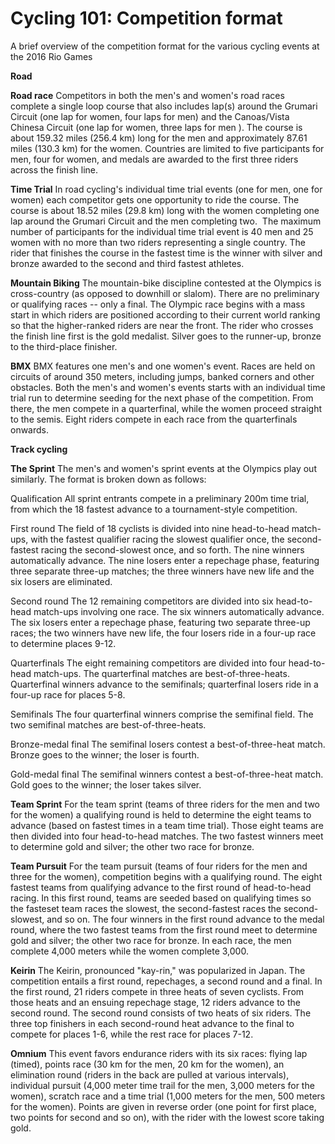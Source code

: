 Cycling 101: Competition format
===============================

A brief overview of the competition format for the various cycling events at the 2016 Rio Games

**Road**

**Road race**
Competitors in both the men's and women's road races complete a single loop course that also includes lap(s) around the Grumari Circuit (one lap for women, four laps for men) and the Canoas/Vista Chinesa Circuit (one lap for women, three laps for men ). The course is about 159.32 miles (256.4 km) long for the men and approximately 87.61 miles (130.3 km) for the women. Countries are limited to five participants for men, four for women, and medals are awarded to the first three riders across the finish line.

**Time Trial**
In road cycling's individual time trial events (one for men, one for women) each competitor gets one opportunity to ride the course. The course is about 18.52 miles (29.8 km) long with the women completing one lap around the Grumari Circuit and the men completing two.  The maximum number of participants for the individual time trial event is 40 men and 25 women with no more than two riders representing a single country. The rider that finishes the course in the fastest time is the winner with silver and bronze awarded to the second and third fastest athletes.

**Mountain Biking**
The mountain-bike discipline contested at the Olympics is cross-country (as opposed to downhill or slalom). There are no preliminary or qualifying races -- only a final. The Olympic race begins with a mass start in which riders are positioned according to their current world ranking so that the higher-ranked riders are near the front. The rider who crosses the finish line first is the gold medalist. Silver goes to the runner-up, bronze to the third-place finisher.

**BMX**
BMX features one men's and one women's event. Races are held on circuits of around 350 meters, including jumps, banked corners and other obstacles. Both the men's and women's events starts with an individual time trial run to determine seeding for the next phase of the competition. From there, the men compete in a quarterfinal, while the women proceed straight to the semis. Eight riders compete in each race from the quarterfinals onwards.

**Track cycling**

**The Sprint**
The men's and women's sprint events at the Olympics play out similarly. The format is broken down as follows:

Qualification
All sprint entrants compete in a preliminary 200m time trial, from which the 18 fastest advance to a tournament-style competition.

First round
The field of 18 cyclists is divided into nine head-to-head match-ups, with the fastest qualifier racing the slowest qualifier once, the second-fastest racing the second-slowest once, and so forth. The nine winners automatically advance. The nine losers enter a repechage phase, featuring three separate three-up matches; the three winners have new life and the six losers are eliminated.

Second round
The 12 remaining competitors are divided into six head-to-head match-ups involving one race. The six winners automatically advance. The six losers enter a repechage phase, featuring two separate three-up races; the two winners have new life, the four losers ride in a four-up race to determine places 9-12.

Quarterfinals
The eight remaining competitors are divided into four head-to-head match-ups. The quarterfinal matches are best-of-three-heats. Quarterfinal winners advance to the semifinals; quarterfinal losers ride in a four-up race for places 5-8.

Semifinals
The four quarterfinal winners comprise the semifinal field. The two semifinal matches are best-of-three-heats.

Bronze-medal final
The semifinal losers contest a best-of-three-heat match. Bronze goes to the winner; the loser is fourth.

Gold-medal final
The semifinal winners contest a best-of-three-heat match. Gold goes to the winner; the loser takes silver.

**Team Sprint**
For the team sprint (teams of three riders for the men and two for the women) a qualifying round is held to determine the eight teams to advance (based on fastest times in a team time trial). Those eight teams are then divided into four head-to-head matches. The two fastest winners meet to determine gold and silver; the other two race for bronze.

**Team Pursuit**
For the team pursuit (teams of four riders for the men and three for the women), competition begins with a qualifying round. The eight fastest teams from qualifying advance to the first round of head-to-head racing. In this first round, teams are seeded based on qualifying times so the fasteset team races the slowest, the second-fastest races the second-slowest, and so on. The four winners in the first round advance to the medal round, where the two fastest teams from the first round meet to determine gold and silver; the other two race for bronze. In each race, the men complete 4,000 meters while the women complete 3,000.

**Keirin**
The Keirin, pronounced "kay-rin," was popularized in Japan. The competition entails a first round, repechages, a second round and a final. In the first round, 21 riders compete in three heats of seven cyclists. From those heats and an ensuing repechage stage, 12 riders advance to the second round. The second round consists of two heats of six riders. The three top finishers in each second-round heat advance to the final to compete for places 1-6, while the rest race for places 7-12.

**Omnium**
This event favors endurance riders with its six races: flying lap (timed), points race (30 km for the men, 20 km for the women), an elimination round (riders in the back are pulled at various intervals), individual pursuit (4,000 meter time trail for the men, 3,000 meters for the women), scratch race and a time trial (1,000 meters for the men, 500 meters for the women). Points are given in reverse order (one point for first place, two points for second and so on), with the rider with the lowest score taking gold.


